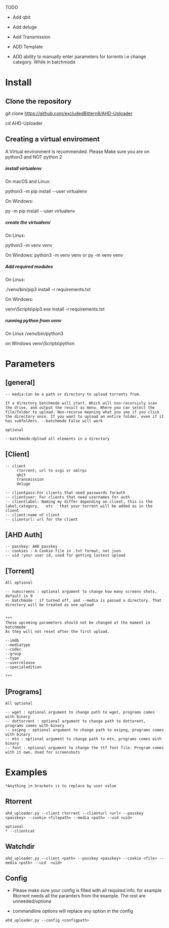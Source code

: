 TODO

* Add qbit

* Add deluge

* Add Transmission

* ADD Template

* ADD ability to manually enter parameters for torrents i.e change category. While in batchmode




# Install
## Clone the repository
git clone https://github.com/excludedBittern8/AHD-Uploader

cd AHD-Uploader

## Creating a virtual enviroment
A Virtual environment is recommended. Please Make sure you are on python3 and NOT python 2

##### install virtualenv
On macOS and Linux:

python3 -m pip install --user virtualenv

On Windows:

py -m pip install --user virtualenv

##### create the virtualenv
On Linux:

python3 -m venv venv

On Windows:
python3 -m venv venv
or
py -m venv venv
##### Add required modules
On Linux:

./venv/bin/pip3 install -r requirements.txt

On Windows:

venv\Scripts\pip3.exe install -r requirements.txt

##### running python from venv
On Linux
/venv/bin/python3

on Windows
venv\Scripts\python


# Parameters


## [general]
    
    -- media:Can be a path or directory to upload torrents from. 
    
    If a directory batchmode will start. Which will non-recursivly scan the drive, and output the result as menu. Where you can select the file/folder to upload. Non-recurse meaning what you see if you click the directory once. If you want to upload an entire folder, even if it has subfolders. --batchmode False will work

    optional
    
    --batchmode:Upload all elements in a directory

## [Client]
    
    -- client
         rtorrent; url to scgi or xmlrpc
         qbit
         transmission
         deluge

    -- clientpass:For clients that need passwords forauth
    -- clientuser: For clients that need usernames for auth
    -- clientlabel: Naming my differ depending on client, this is the label,category,   etc   that your torrent will be added as in the client
    -- client:name of client
    -- clienturl: url for the client 


## [AHD Auth]
    
    -- passkey: AHD passkey
    -- cookies : A Cookie file in .txt format, not json
    -- uid :your user id, used for getting lastest upload

## [Torrent]
    
    All optional
    
    -- numscreens : optional argument to change how many screens shots, default is 9
    -- batchmode : if turned off, and --media is passed a directory. That directory will be treated as one upload


    ***
    These upcoming parameters should not be changed at the moment in batchmode
    As they will not reset after the first upload. 
    
    --imdb
    --mediatype
    --codec
    --group
    --type
    --userrelease
    --specialedition

    ***


 ## [Programs]  
    All optional
    
    -- wget : optional argument to change path to wget, programs comes with binary
    -- dottorrent : optional argument to change path to dottorent, programs comes with binary
    -- oxipng : optional argument to change path to oxipng, programs comes with binary
    -- mtn : optional argument to change path to mtn, programs comes with binary
    -- font : optional argument to change the ttf font file. Program comes with it own. Used for screenshots

# Examples
    *Anything in brackets is to replace by user value
## Rtorrent
`ahd_uploader.py --client rtorrent --clienturl <url> --passkey <passkey> --cookie <filepath> --media <path> --uid <uid>`
    
    optional
    * --clientcat

## Watchdir
`ahd_uploader.py --client <path> --passkey <passkey> --cookie <file> --media <path> --uid  <uid>`
## Config
* Please make sure your config is filled with all required info, for example Rtorrent needs all the paramters from the example. The rest are unneeded/optiona

* commandline options will replace any option in the config

`ahd_uploader.py --config <configpath>`


